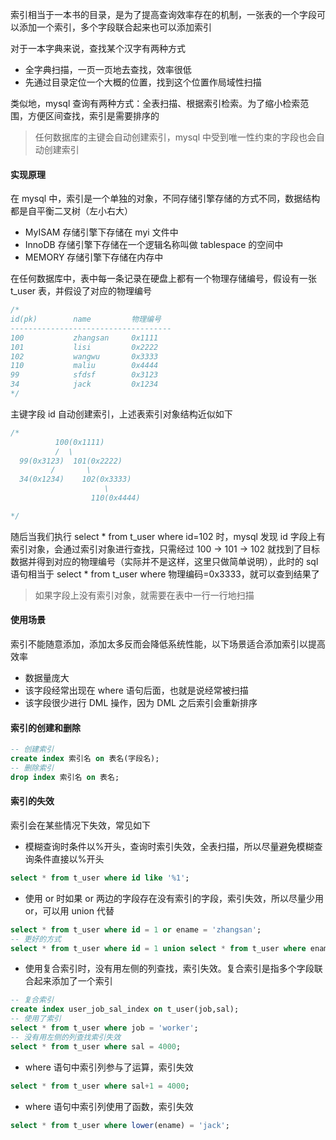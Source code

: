 索引相当于一本书的目录，是为了提高查询效率存在的机制，一张表的一个字段可以添加一个索引，多个字段联合起来也可以添加索引

对于一本字典来说，查找某个汉字有两种方式

- 全字典扫描，一页一页地去查找，效率很低
- 先通过目录定位一个大概的位置，找到这个位置作局域性扫描

类似地，mysql 查询有两种方式：全表扫描、根据索引检索。为了缩小检索范围，方便区间查找，索引是需要排序的

> 任何数据库的主键会自动创建索引，mysql 中受到唯一性约束的字段也会自动创建索引

#### 实现原理

在 mysql 中，索引是一个单独的对象，不同存储引擎存储的方式不同，数据结构都是自平衡二叉树（左小右大）

- MyISAM 存储引擎下存储在 myi 文件中
- InnoDB 存储引擎下存储在一个逻辑名称叫做 tablespace 的空间中
- MEMORY 存储引擎下存储在内存中

在任何数据库中，表中每一条记录在硬盘上都有一个物理存储编号，假设有一张 t_user 表，并假设了对应的物理编号

```sql
/*
id(pk)        name         物理编号
------------------------------------
100           zhangsan     0x1111
101           lisi         0x2222
102           wangwu       0x3333
110           maliu        0x4444
99            sfdsf        0x3123
34            jack         0x1234
*/
```

主键字段 id 自动创建索引，上述表索引对象结构近似如下

```sql
/*
          100(0x1111)
          /  \
  99(0x3123)  101(0x2222)
         /       \
  34(0x1234)    102(0x3333)
                     \
                  110(0x4444)

*/
```

随后当我们执行 select \* from t_user where id=102 时，mysql 发现 id 字段上有索引对象，会通过索引对象进行查找，只需经过 100 -> 101 -> 102 就找到了目标数据并得到对应的物理编号（实际并不是这样，这里只做简单说明），此时的 sql 语句相当于 select \* from t_user where 物理编码=0x3333，就可以查到结果了

> 如果字段上没有索引对象，就需要在表中一行一行地扫描

#### 使用场景

索引不能随意添加，添加太多反而会降低系统性能，以下场景适合添加索引以提高效率

- 数据量庞大
- 该字段经常出现在 where 语句后面，也就是说经常被扫描
- 该字段很少进行 DML 操作，因为 DML 之后索引会重新排序

#### 索引的创建和删除

```sql
-- 创建索引
create index 索引名 on 表名(字段名);
-- 删除索引
drop index 索引名 on 表名;
```

#### 索引的失效

索引会在某些情况下失效，常见如下

- 模糊查询时条件以%开头，查询时索引失效，全表扫描，所以尽量避免模糊查询条件直接以%开头

```sql
select * from t_user where id like '%1';
```

- 使用 or 时如果 or 两边的字段存在没有索引的字段，索引失效，所以尽量少用 or，可以用 union 代替

```sql
select * from t_user where id = 1 or ename = 'zhangsan';
-- 更好的方式
select * from t_user where id = 1 union select * from t_user where ename = 'zhangsan';
```

- 使用复合索引时，没有用左侧的列查找，索引失效。复合索引是指多个字段联合起来添加了一个索引

```sql
-- 复合索引
create index user_job_sal_index on t_user(job,sal);
-- 使用了索引
select * from t_user where job = 'worker';
-- 没有用左侧的列查找索引失效
select * from t_user where sal = 4000;
```

- where 语句中索引列参与了运算，索引失效

```sql
select * from t_user where sal+1 = 4000;
```

- where 语句中索引列使用了函数，索引失效

```sql
select * from t_user where lower(ename) = 'jack';
```

